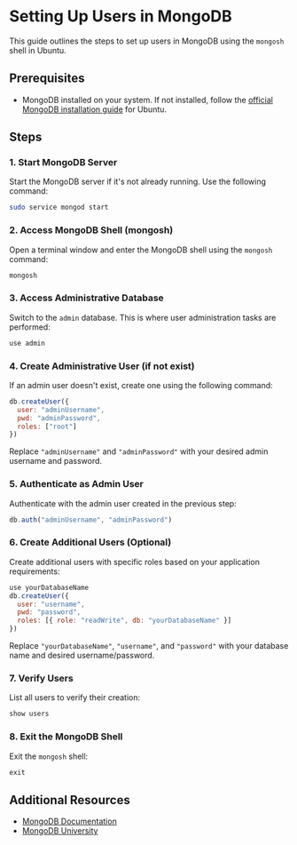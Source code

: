 # Setting Up Users in MongoDB

This guide outlines the steps to set up users in MongoDB using the `mongosh` shell in Ubuntu.

## Prerequisites

- MongoDB installed on your system. If not installed, follow the [official MongoDB installation guide](https://docs.mongodb.com/manual/administration/install-community/) for Ubuntu.

## Steps

### 1. Start MongoDB Server

Start the MongoDB server if it's not already running. Use the following command:

```bash
sudo service mongod start
```

### 2. Access MongoDB Shell (mongosh)

Open a terminal window and enter the MongoDB shell using the `mongosh` command:

```bash
mongosh
```

### 3. Access Administrative Database

Switch to the `admin` database. This is where user administration tasks are performed:

```javascript
use admin
```

### 4. Create Administrative User (if not exist)

If an admin user doesn't exist, create one using the following command:

```javascript
db.createUser({
  user: "adminUsername",
  pwd: "adminPassword",
  roles: ["root"]
})
```

Replace `"adminUsername"` and `"adminPassword"` with your desired admin username and password.

### 5. Authenticate as Admin User

Authenticate with the admin user created in the previous step:

```javascript
db.auth("adminUsername", "adminPassword")
```

### 6. Create Additional Users (Optional)

Create additional users with specific roles based on your application requirements:

```javascript
use yourDatabaseName
db.createUser({
  user: "username",
  pwd: "password",
  roles: [{ role: "readWrite", db: "yourDatabaseName" }]
})
```

Replace `"yourDatabaseName"`, `"username"`, and `"password"` with your database name and desired username/password.

### 7. Verify Users

List all users to verify their creation:

```javascript
show users
```

### 8. Exit the MongoDB Shell

Exit the `mongosh` shell:

```javascript
exit
```

## Additional Resources

- [MongoDB Documentation](https://docs.mongodb.com/manual/)
- [MongoDB University](https://university.mongodb.com/)
